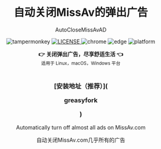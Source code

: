 <h1 align="center">自动关闭MissAv的弹出广告</h1>
<p align="center">AutoCloseMissAvAD</p>

<p align="center">
  <img src="https://img.shields.io/badge/TamperMonkey-v4.13-brightgreen.svg" alt="tampermonkey">
  <a href="LICENSE">
    <img src="https://img.shields.io/badge/license-GPLv3.0-lightgrey.svg" alt="LICENSE">
  </a>
  <img src="https://img.shields.io/badge/Chrome-≥76.0-brightgreen.svg" alt="chrome">
  <img src="https://img.shields.io/badge/Edge-≥88.0-brightgreen.svg" alt="edge">
  <img src="https://img.shields.io/badge/Platform-Windows%20%7C%20Mac%20%7C%20Linux-blue.svg" alt="platform">
</p>

<div align="center">
  <strong>👉 关闭弹出广告，尽享舒适生活 👈</strong><br>
  <sub>适用于 Linux，macOS，Windows 平台</sub>
</div>
<br>
<h3 align="center">[安装地址（推荐）](<p href="https://update.greasyfork.org/scripts/507167/%E8%87%AA%E5%8A%A8%E5%85%B3%E9%97%ADMissAv%E7%9A%84%E5%B9%BF%E5%91%8A.user.js">greasyfork</p>)</h3>
<p align="center">Automatically turn off almost all ads on MissAv.com</p>
<p align="center">自动关闭MissAv.com几乎所有的广告</p>
